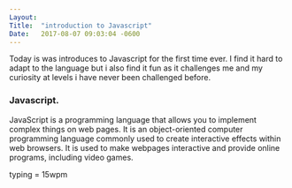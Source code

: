 ```yaml
---
Layout:	
Title:	"introduction to Javascript"
Date:	2017-08-07 09:03:04 -0600
---
```


Today is was introduces to Javascript for the first time ever.
I find it hard to adapt to the language but i also find it fun as it challenges me and my curiosity at  levels i have never been challenged before.

### Javascript. 
JavaScript is a programming language that allows you to implement complex things on web pages.
It is an object-oriented computer programming language commonly used to create interactive effects within web browsers.
It is used to make webpages interactive and provide online programs, including video games. 

typing = 15wpm
